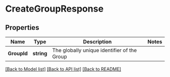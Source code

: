 # CreateGroupResponse

## Properties
Name | Type | Description | Notes
------------ | ------------- | ------------- | -------------
**GroupId** | **string** | The globally unique identifier of the Group | 

[[Back to Model list]](../README.md#documentation-for-models) [[Back to API list]](../README.md#documentation-for-api-endpoints) [[Back to README]](../README.md)


